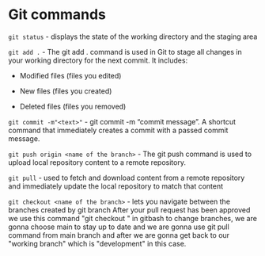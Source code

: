 # Git commands

`git status` - displays the state of the working directory and the staging area

`git add .` - The git add . command is used in Git to stage all changes in your working directory for the next commit. It includes:

- Modified files (files you edited)

- New files (files you created)

- Deleted files (files you removed)

`git commit -m"<text>"` -  git commit -m “commit message”. A shortcut command that immediately creates a commit with a passed commit message.

`git push origin <name of the branch>` - The git push command is used to upload local repository content to a remote repository.

`git pull` - used to fetch and download content from a remote repository and immediately update the local repository to match that content

`git checkout <name of the branch>` - lets you navigate between the branches created by git branch
After your pull request has been approved we use this command "git checkout <name of the branch>" in gitbash to change branches, we are gonna choose main to stay up to date and we are gonna use git pull command from main branch and after we are gonna get back to our "working branch" which is "development" in this case. 
